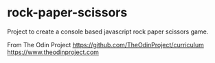 # rock-paper-scissors

Project to create a console based javascript rock paper scissors game. 

From The Odin Project https://github.com/TheOdinProject/curriculum https://www.theodinproject.com
